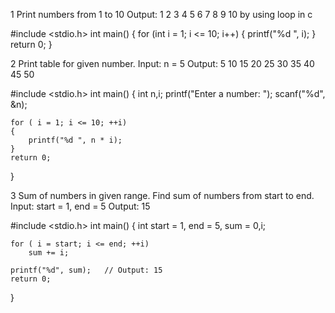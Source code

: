 1 Print numbers from 1 to 10
Output: 1 2 3 4 5 6 7 8 9 10 by using loop in c

#include <stdio.h>
int main() {
    for (int i = 1; i <= 10; i++) {
        printf("%d ", i);
    }
    return 0;
}

2 Print table for given number.
Input: n = 5
Output: 5 10 15 20 25 30 35 40 45 50

#include <stdio.h>
int main() {
    int n,i;
    printf("Enter a number: ");
    scanf("%d", &n);

    for ( i = 1; i <= 10; ++i) 
	{
        printf("%d ", n * i);
    }
    return 0;
}

3 Sum of numbers in given range.
Find sum of numbers from start to end.
Input: start = 1, end = 5
Output: 15

#include <stdio.h>
int main() {
    int start = 1, end = 5, sum = 0,i;

    for ( i = start; i <= end; ++i)
        sum += i;

    printf("%d", sum);   // Output: 15
    return 0;
}
